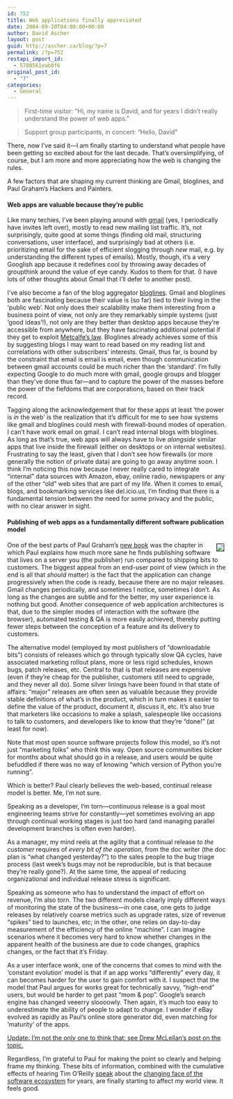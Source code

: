```yaml
---
id: 752
title: Web applications finally appreciated
date: 2004-09-20T04:00:00+00:00
author: David Ascher
layout: post
guid: http://ascher.ca/blog/?p=7
permalink: /?p=752
restapi_import_id:
  - 5780561eab8f6
original_post_id:
  - "7"
categories:
  - General
---
```

> First-time visitor: &#8220;Hi, my name is David, and for years I didn&#8217;t really understand the power of web apps.&#8221;

> Support group participants, in concert: &#8220;Hello, David&#8221;

There, now I&#8217;ve said it&#8212;I am finally starting to understand what people have been getting so excited about for the last decade. That&#8217;s oversimplifying, of course, but I am more and more appreciating how the web is changing the rules.

A few factors that are shaping my current thinking are Gmail, bloglines, and Paul Graham&#8217;s Hackers and Painters.

#### Web apps are valuable because they&#8217;re public 

Like many techies, I&#8217;ve been playing around with [gmail](http://gmail.google.com) (yes, I periodically have invites left over), mostly to read new mailing list traffic. It&#8217;s, not surprisingly, quite good at some things (finding old mail, structuring conversations, user interface), and surprisingly bad at others (i.e. prioritizing email for the sake of efficient slogging through _new_ mail, e.g. by understanding the different types of emails). Mostly, though, it&#8217;s a very Googlish app because it redefines cool by throwing away decades of groupthink around the value of eye candy. Kudos to them for that. (I have lots of other thoughts about Gmail that I&#8217;ll defer to another post).

I&#8217;ve also become a fan of the blog aggregator [bloglines](http://www.bloglines.com). Gmail and bloglines both are fascinating because their value is (so far) tied to their living in the &#8216;public web&#8217;. Not only does their scalability make them interesting from a business point of view, not only are they remarkably simple systems (just &#8216;good ideas&#8217;!), not only are they better than desktop apps because they&#8217;re accessible from anywhere, but they have fascinating additional potential if they get to exploit [Metcalfe&#8217;s law](http://en.wikipedia.org/wiki/Metcalfe%27s_Law). Bloglines already achieves some of this by suggesting blogs I may want to read based on my reading list and correlations with other subscribers&#8217; interests. Gmail, thus far, is bound by the constraint that email is email is email, even though communication between gmail accounts could be much richer than the &#8216;standard&#8217;. I&#8217;m fully expecting Google to do much more with gmail, google groups and blogger than they&#8217;ve done thus far&#8212;and to capture the power of the masses before the power of the fiefdoms that are corporations, based on their track record.

Tagging along the acknowledgement that for these apps at least &#8216;the power is _in_ the web&#8217; is the realization that it&#8217;s difficult for me to see how systems like gmail and bloglines could mesh with firewall-bound modes of operation. I can&#8217;t have work email on gmail. I can&#8217;t read internal blogs with bloglines. As long as that&#8217;s true, web apps will always have to live _alongside_ similar apps that live inside the firewall (either on desktops or on internal websites). Frustrating to say the least, given that I don&#8217;t see how firewalls (or more generally the notion of private data) are going to go away anytime soon. I think I&#8217;m noticing this now because I never really cared to integrate &#8220;internal&#8221; data sources with Amazon, ebay, online radio, newspapers or any of the other &#8220;old&#8221; web sites that are part of my life. When it comes to email, blogs, and bookmarking services like del.icio.us, I&#8217;m finding that there is a fundamental tension between the need for some privacy and the public, with no clear answer in sight.

#### Publishing of web apps as a fundamentally different software publication model

[<img class="book" vspace="5" hspace="5" border="1" align="right" src="http://store1.yimg.com/I/paulgraham_1809_27074" />](http://www.paulgraham.com/hackpaint.html)

One of the best parts of Paul Graham&#8217;s [new book](http://www.paulgraham.com/hackpaint.html) was the chapter in which Paul explains how much more sane he finds publishing software that lives on a server you (the publisher) run compared to shipping bits to customers. The biggest appeal from an end-user point of view (which in the end is all that _should_ matter) is the fact that the application can change progressively when the code is ready, because there are no major releases. Gmail changes periodically, and sometimes I notice, sometimes I don&#8217;t. As long as the changes are subtle and for the better, my user experience is nothing but good. Another consequence of web application architectures is that, due to the simpler modes of interaction with the software (the browser), automated testing & QA is more easily achieved, thereby putting fewer steps between the conception of a feature and its delivery to customers.

The alternative model (employed by most publishers of &#8220;downloadable bits&#8221;) consists of releases which go through typically slow QA cycles, have associated marketing rollout plans, more or less rigid schedules, known bugs, patch releases, etc. Central to that is that releases are expensive (even if they&#8217;re cheap for the publisher, customers still need to upgrade, and they never all do). Some silver linings have been found in that state of affairs: &#8220;major&#8221; releases are often seen as valuable because they provide stable definitions of what&#8217;s in the product, which in turn makes it easier to define the value of the product, document it, _discuss_ it, etc. It&#8217;s also true that marketers like occasions to make a splash, salespeople like occasions to talk to customers, and developers like to know that they&#8217;re &#8220;done!&#8221; (at least for now).

Note that most open source software projects follow this model, so it&#8217;s not just &#8220;marketing folks&#8221; who think this way. Open source communities bicker for months about what should go in a release, and users would be quite befuddled if there was no way of knowing &#8220;which version of Python you&#8217;re running&#8221;.

Which is better? Paul clearly believes the web-based, continual release model is better. Me, I&#8217;m not sure.

Speaking as a developer, I&#8217;m torn&#8212;continuous release is a goal most engineering teams strive for constantly&#8212;yet sometimes evolving an app through continual working stages is just too hard (and managing parallel development branches is often even harder).

As a manager, my mind reels at the agility that a continual release _to the customer_ requires of _every bit of the operation_, from the doc writer (the doc plan is &#8220;what changed yesterday?&#8221;) to the sales people to the bug triage process (last week&#8217;s bugs may not be reproducible, but is that because they&#8217;re really gone?). At the same time, the appeal of reducing organizational and individual release stress is significant.

Speaking as someone who has to understand the impact of effort on revenue, I&#8217;m also torn. The two different models clearly imply different ways of monitoring the state of the business&#8212;in one case, one gets to judge releases by relatively coarse metrics such as upgrade rates, size of revenue &#8220;spikes&#8221; tied to launches, etc; in the other, one relies on day-to-day measurement of the efficiency of the online &#8220;machine&#8221;. I can imagine scenarios where it becomes very hard to know whether changes in the apparent health of the business are due to code changes, graphics changes, or the fact that it&#8217;s Friday.

As a user interface wonk, one of the concerns that comes to mind with the &#8216;constant evolution&#8217; model is that if an app works &#8220;differently&#8221; every day, it can becomes harder for the user to gain comfort with it. I suspect that the model that Paul argues for works great for technically savvy, &#8220;high-end&#8221; users, but would be harder to get past &#8220;mom & pop&#8221;. Google&#8217;s search engine has changed veeerry sloooowly. Then again, it&#8217;s much too easy to underestimate the ability of people to adapt to change. I wonder if eBay evolved as rapidly as Paul&#8217;s online store generator did, even matching for &#8216;maturity&#8217; of the apps.

<ins>Update: I&#8217;m not the only one to think that: see <a href="http://allinthehead.com/retro/225/">Drew McLellan</a>&#8216;s post on the topic.</ins>

Regardless, I&#8217;m grateful to Paul for making the point so clearly and helping frame my thinking. These bits of information, combined with the cumulative effects of hearing Tim O&#8217;Reilly [speak](http://conferences.oreillynet.com/cs/os2004/view/e_sess/5515) about the [changing face of the software ecosystem](http://tim.oreilly.com/opensource/paradigmshift_0504.html) for years, are finally starting to affect my world view. It feels good.